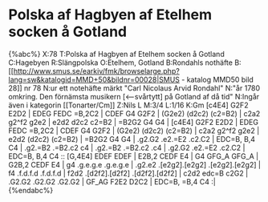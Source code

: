# Polska af Hagbyen af Etelhem socken å Gotland

{%abc%}
X:78
T:Polska af Hagbyen af Etelhem socken å Gotland
C:Hagebyen
R:Slängpolska
O:Etelhem, Gotland
B:Rondahls nothäfte
B:[[http://www.smus.se/earkiv/fmk/browselarge.php?lang=sw&katalogid=MMD+50&bildnr=00028|SMUS - katalog MMD50 bild 28]] nr 78
N:ur ett notehäfte märkt "Carl Nicolaus Arvid Rondahl"
N:"år 1780 omkring. Den förnämsta musikern [<--svårtytt] på Gotland af då tid"
N:Ingår även i kategorin [[Tonarter/Cm]]
Z:Nils L
M:3/4
L:1/16
K:Gm
[c4E4] G2F2 E2D2 | EDEG FEDC =B,2C2 | CDEF G4 G2F2 | 
(G2e2) (d2c2) (c2=B2) | c2a2 g2^f2 g2e2 | e2d2 d2c2 c2=B2 | =B2G2 G4 G4 | 
[c4E4] G2F2 E2D2 | EDEG FEDC =B,2C2 | CDEF G4 G2F2 | 
(G2e2) (d2c2) (c2=B2) | c2a2 g2^f2 g2e2 | e2d2 (d2c2) (c2=B2) | =B2G2 G4 G4 | 
.g2.G2 .e2.=E2 .c2.C2 | EDC=B, B,4 C4 | .g2.=B2 .=B2.c2 c4 | .g2.=B2 .=B2.c2 .c4 | 
.g2.G2 .e2.=E2 .c2.C2 | EDC=B, B,4 C4 :: [G,4E4] EDEF EDEF | E2B,2 CEDF E4 | 
G4 GFG_A GFG_A | G2B,2 CEDF E4 | g4 .g.e.g.e .g.e.g.e | .g2.e2 .[e2g2].[e2g2] .[e2g2].[e2g2] | 
f4 .f.d.f.d .f.d.f.d | f2d2 .[d2f2].[d2f2] .[d2f2].[d2f2] | c2d2 edc=B c2G2 | .G2.G2 .G2.G2 .G2.G2 | 
GF_AG F2E2 D2C2 | EDC=B, =B,4 C4 :|
{%endabc%}
